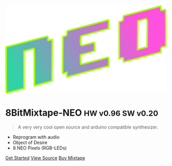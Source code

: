 <!-- _coverpage.md -->

![logo](images/logo/neo_logo.svg)

# 8BitMixtape-NEO <small>HW v0.96 SW v0.20</small>

> A very very cool open source and arduino compatible synthesizer.

- Reprogram with audio
- Object of Desire
- 8 NEO Pixels (RGB-LEDs)

[Get Started](Home)
[View Source](https://github.com/8BitMixtape/8Bit-Mixtape-NEO)
[Buy Mixtape](https://www.paypal.com/ch/cgi-bin/webscr?cmd=_flow&SESSION=kOXdxGdqaFeJB73P3HIUKbzukGmCKCGCpmzJ3puWQ4-tJsF1HAqPGgduHbi&dispatch=5885d80a13c0db1f8e263663d3faee8d83a0bf7db316a7beb1b14b43acd04037&rapidsState=Donation__DonationFlow___StateDonationLogin&rapidsStateSignature=627c35860a5e9d792eb914ec196b018128a1388c)
